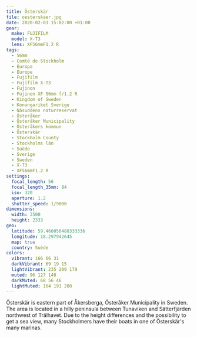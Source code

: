 ```yaml
---
title: Österskär
file: oesterskaer.jpg
date: 2020-02-03 15:02:00 +01:00
gear:
  make: FUJIFILM
  model: X-T3
  lens: XF56mmF1.2 R
tags:
  - 56mm
  - Comté de Stockholm
  - Europa
  - Europe
  - Fujifilm
  - Fujifilm X-T3
  - Fujinon
  - Fujinon XF 56mm f/1.2 R
  - Kingdom of Sweden
  - Konungariket Sverige
  - Näsuddens naturreservat
  - Österåker
  - Österåker Municipality
  - Österåkers kommun
  - Österskär
  - Stockholm County
  - Stockholms län
  - Suède
  - Sverige
  - Sweden
  - X-T3
  - XF56mmF1.2 R
settings:
  focal_length: 56
  focal_length_35mm: 84
  iso: 320
  aperture: 1.2
  shutter_speed: 1/9000
dimensions:
  width: 3500
  height: 2333
geo:
  latitude: 59.460056488333336
  longitude: 18.297942645
  map: true
  country: Suède
colors:
  vibrant: 166 66 31
  darkVibrant: 69 19 15
  lightVibrant: 235 209 179
  muted: 96 127 148
  darkMuted: 68 56 46
  lightMuted: 164 191 208
---
```


Österskär is eastern part of Åkersberga, Österåker Municipality in Sweden. The area is located in a hilly peninsula between Tunaviken and Sätterfjärden northwest of Trälhavet. Due to the height differences and the possibility to get a sea view, many Stockholmers have their boats in one of Österskär's many marinas.
